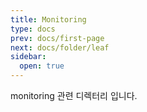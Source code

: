 ```yaml
---
title: Monitoring
type: docs
prev: docs/first-page
next: docs/folder/leaf
sidebar:
  open: true
---
```


monitoring 관련 디렉터리 입니다.
